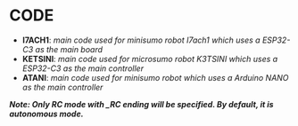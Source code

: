 # CODE
- **I7ACH1**: *main code used for minisumo robot I7ach1 which uses a ESP32-C3 as the main board*
- **KETSINI**: *main code used for microsumo robot K3TSINI which uses a ESP32-C3 as the main controller*
- **ATANI**: *main code used for minisumo robot which uses a Arduino NANO as the main controller*

***Note: Only RC mode with _RC ending will be specified. By default, it is autonomous mode.***
